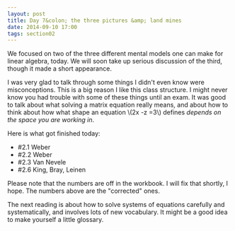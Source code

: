 ```yaml
---
layout: post
title: Day 7&colon; the three pictures &amp; land mines
date: 2014-09-10 17:00
tags: section02
---
```


We focused on two of the three different mental models one can make for
linear algebra, today. We will soon take up serious discussion of the third,
though it made a short appearance.

I was very glad to talk through some things I didn't even know were misconceptions.
This is a big reason I like this class structure. I might never know you had trouble
with some of these things until an exam. It was good to talk about what solving
a matrix equation really means, and about how to think about how what shape an equation
\\(2x -z =3\\) defines _depends on the space you are working in_.

Here is what got finished today:

  * \#2.1 Weber
  * \#2.2 Weber
  * \#2.3 Van Nevele
  * \#2.6 King, Bray, Leinen


Please note that the numbers are off in the workbook. I will fix that shortly, I
hope. The numbers above are the "corrected" ones.

The next reading is about how to solve systems of equations carefully and
systematically, and involves lots of new vocabulary. It might be a good idea to
make yourself a little glossary.
